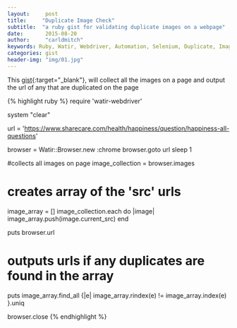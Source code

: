```yaml
---
layout:     post
title:     "Duplicate Image Check"
subtitle:  "a ruby gist for validating duplicate images on a webpage"
date:       2015-08-20
author:     "carldmitch"
keywords: Ruby, Watir, Webdriver, Automation, Selenium, Duplicate, Images, 
categories: gist
header-img: "img/01.jpg"
---
```


This [gist](https://gist.github.com/watirus/1f6764148184925fedbf){:target="\_blank"},
will collect all the images on a page and output the url of any that are duplicated on the page

{% highlight ruby %}
require 'watir-webdriver'

system "clear"

url = 'https://www.sharecare.com/health/happiness/question/happiness-all-questions'

browser = Watir::Browser.new :chrome
browser.goto url
sleep 1

#collects all images on page
image_collection = browser.images

# creates array of the 'src' urls
image_array = []
image_collection.each do |image|
  image_array.push(image.current_src)
end

puts browser.url
# outputs urls if any duplicates are found in the array
puts image_array.find_all {|e| image_array.rindex(e) != image_array.index(e) }.uniq 

browser.close
{% endhighlight %}

